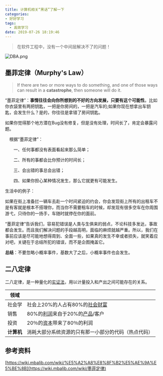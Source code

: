 ```yaml
---
title: 计算机相关“黑话”了解一下
categories:
- 好好学习
tags:
  - 高效学习
date: 2019-07-26 18:19:46
---
```


> 在软件工程中，没有一个中间层解决不了的问题！

![DBA.png](https://i.loli.net/2019/07/25/5d39a72bbcef968275.png)

<!-- more -->



## 墨菲定律（Murphy's Law）

> If there are two or more ways to do something, and one of those ways can result in a **catastrophe**, then someone will do it.

“墨菲定律”：**事情往往会向你所想到的不好的方向发展，只要有这个可能性**。比如你衣袋里有两把钥匙，一把是你房间的，一把是汽车的;如果你现在想拿出车钥匙，会发生什么？是的，你往往是拿错了房间钥匙。

如果你觉得那个地方潜在Bug没有修复，但是没有处理，时间长了，肯定会暴露问题。

　根据“墨菲定律”：

　　一、任何事都没有表面看起来那么简单；

　　二、所有的事都会比你预计的时间长；

　　三、会出错的事总会出错；

　　四、如果你担心某种情况发生，那么它就更有可能发生。

生活中的例子：

如果在街上准备拦一辆车去赴一个时间紧迫的约会，你会发现街上所有的出租车不是有客就是根本不搭理你，而当你不需要租车的时候，却发现有很多空车在你周围游弋，只待你的一扬手，车随时就停在你的面前。

“墨菲定律”告诉我们，容易犯错误是人类与生俱来的弱点，不论科技多发达，事故都会发生。而且我们解决问题的手段越高明，面临的麻烦就越严重。所以，我们在事前应该是尽可能地想得周到、全面一些，如果真的发生不幸或者损失，就笑着应对吧，关键在于总结所犯的错误，而不是企图掩盖它。

**总结**：不要忽略小概率事件，基数大了之后，小概率事件也会发生。



## 二八定律

二八定律，是一种量化的[实证法](https://baike.baidu.com/item/实证法)，用以计量投入和产出之间可能存在的关系。

| 领域       |                                                              |
| ---------- | ------------------------------------------------------------ |
| 社会学     | 社会上20%的人占有80%的[社会财富](https://baike.baidu.com/item/社会财富) |
| 销售       | 80%的[利润](https://baike.baidu.com/item/利润)来自于20%的[产品](https://baike.baidu.com/item/产品)/客户 |
| 投资       | 20％的[资本](https://wiki.mbalib.com/wiki/资本)带来了80％的利润 |
| **计算机** | 消耗大部分系统资源的只有那一小部分的代码（热点代码）         |





## 参考资料

[https://wiki.mbalib.com/wiki/%E5%A2%A8%E8%8F%B2%E5%AE%9A%E5%BE%8B](https://wiki.mbalib.com/wiki/墨菲定律)